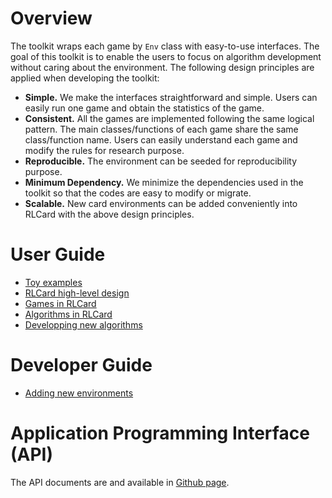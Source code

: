 # Overview
The toolkit wraps each game by `Env` class with easy-to-use interfaces. The goal of this toolkit is to enable the users to focus on algorithm development without caring about the environment. The following design principles are applied when developing the toolkit:
* **Simple.** We make the interfaces straightforward and simple. Users can easily run one game and obtain the statistics of the game.
* **Consistent.** All the games are implemented following the same logical pattern. The main classes/functions of each game share the same class/function name. Users can easily understand each game and modify the rules for research purpose.
* **Reproducible.** The environment can be seeded for reproducibility purpose.
* **Minimum Dependency.** We minimize the dependencies used in the toolkit so that the codes are easy to modify or migrate.
* **Scalable.** New card environments can be added conveniently into RLCard with the above design principles.

# User Guide

*   [Toy examples](toy-examples.md)
*   [RLCard high-level design](high-level-design.md)
*   [Games in RLCard](games.md)
*   [Algorithms in RLCard](algorithms.md)
*   [Developping new algorithms](developping-algorithms.md)

# Developer Guide
*   [Adding new environments](adding-new-environments.md)

# Application Programming Interface (API)
The API documents are and available in [Github page](https://rlcard.github.io/index.html).